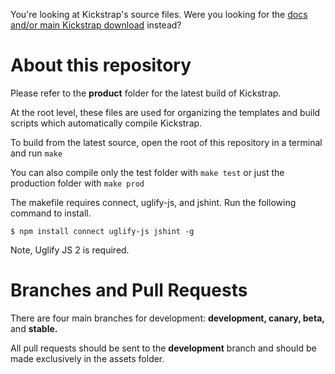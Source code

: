 <p>You're looking at Kickstrap's source files. Were you looking for the <a href="http://getkickstrap.com">docs and/or main Kickstrap download</a> instead?</p>
<h1>About this repository</h1>
<p>Please refer to the <strong>product</strong> folder for the latest build of Kickstrap.</p>
<p>At the root level, these files are used for organizing the templates and build scripts which automatically compile Kickstrap.</p>
<p>To build from the latest source, open the root of this repository in a terminal and run <code>make</code></p>
<p>You can also compile only the test folder with <code>make test</code> or just the production folder with <code>make prod</code></p>
<p>The makefile requires connect, uglify-js, and jshint. Run the following command to install.</p>
<p><code>$ npm install connect uglify-js jshint -g</code></p>
<p>Note, Uglify JS 2 is required.</p>

<h1>Branches and Pull Requests</h1>
<p>There are four main branches for development: <strong>development, canary, beta,</strong> and <strong>stable.</strong></a></p>
<p>All pull requests should be sent to the <strong>development</strong> branch and should be made exclusively in the assets folder.</p>
